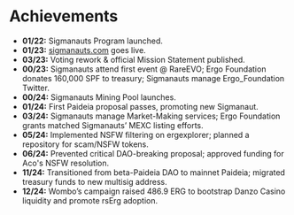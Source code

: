# Achievements

- **01/22:** Sigmanauts Program launched.  
- **01/23:** [sigmanauts.com](https://sigmanauts.com/) goes live.  
- **03/23:** Voting rework & official Mission Statement published.  
- **00/23:** Sigmanauts attend first event @ RareEVO; Ergo Foundation donates 160,000 SPF to treasury; Sigmanauts manage Ergo_Foundation Twitter.  
- **00/24:** Sigmanauts Mining Pool launches.  
- **01/24:** First Paideia proposal passes, promoting new Sigmanaut.  
- **03/24:** Sigmanauts manage Market-Making services; Ergo Foundation grants matched Sigmanauts’ MEXC listing efforts.
- **05/24:** Implemented NSFW filtering on ergexplorer; planned a repository for scam/NSFW tokens.  
- **06/24:** Prevented critical DAO-breaking proposal; approved funding for Aco's NSFW resolution.  
- **11/24:** Transitioned from beta-Paideia DAO to mainnet Paideia; migrated treasury funds to new multisig address.  
- **12/24:** Wombo’s campaign raised 486.9 ERG to bootstrap Danzo Casino liquidity and promote rsErg adoption.